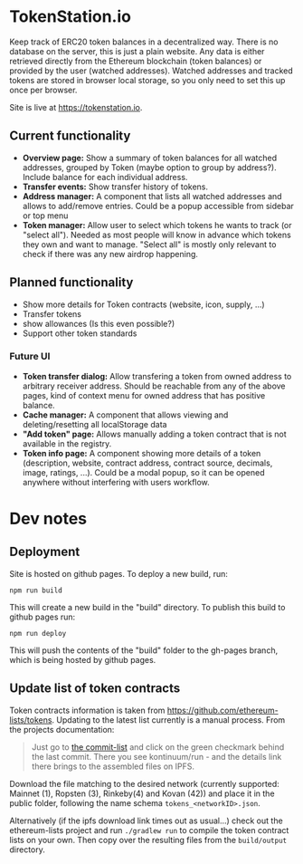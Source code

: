 # TokenStation.io

Keep track of ERC20 token balances in a decentralized way. There is no database on the server, this is just 
a plain website. Any data is either retrieved directly from the Ethereum blockchain (token balances) or 
provided by the user (watched addresses). Watched addresses and tracked tokens are stored in browser local
storage, so you only need to set this up once per browser.

Site is live at https://tokenstation.io.

## Current functionality
 * **Overview page:** Show a summary of token balances for all watched addresses, grouped by Token (maybe 
 option to group by address?). Include balance for each individual address.
 * **Transfer events:** Show transfer history of tokens.
 * **Address manager:** A component that lists all watched addresses and allows to add/remove entries. Could be a 
 popup accessible from sidebar or top menu
 * **Token manager:** Allow user to select which tokens he wants to track (or "select all"). Needed as most people
 will know in advance which tokens they own and want to manage. "Select all" is mostly only relevant to
 check if there was any new airdrop happening.

## Planned functionality
 * Show more details for Token contracts (website, icon, supply, ...)
 * Transfer tokens
 * show allowances (Is this even possible?)
 * Support other token standards

### Future UI
 * **Token transfer dialog:** Allow transfering a token from owned address to arbitrary receiver address.
 Should be reachable from any of the above pages, kind of context menu for owned address that has positive balance.
 * **Cache manager:** A component that allows viewing and deleting/resetting all localStorage data
 * **"Add token" page:** Allows manually adding a token contract that is not available in the registry. 
 * **Token info page:** A component showing more details of a token (description, website, contract address, contract
  source, decimals, image, ratings, ...). Could be a modal popup, so it can be opened anywhere without interfering 
  with users workflow. 


# Dev notes
## Deployment
Site is hosted on github pages. To deploy a new build, run:

`npm run build`

This will create a new build in the "build" directory. To publish this build to github pages run:

`npm run deploy`

This will push the contents of the "build" folder to the gh-pages branch, which is being hosted by github pages.

## Update list of token contracts
Token contracts information is taken from https://github.com/ethereum-lists/tokens. Updating to the latest
list currently is a manual process. From the projects documentation:

>Just go to [the commit-list](https://github.com/ethereum-lists/tokens/commits/master) and click on the green checkmark behind the last commit. There you see kontinuum/run - and the details link there brings to the assembled files on IPFS.

Download the file matching to the desired network (currently supported: Mainnet (1), Ropsten (3), Rinkeby(4) and Kovan
(42)) and place it in the public folder, following the name schema `tokens_<networkID>.json`. 

Alternatively (if the ipfs download link times out as usual...) check out the ethereum-lists project and run `./gradlew run` to compile the token contract
lists on your own. Then copy over the resulting files from the `build/output` directory.
